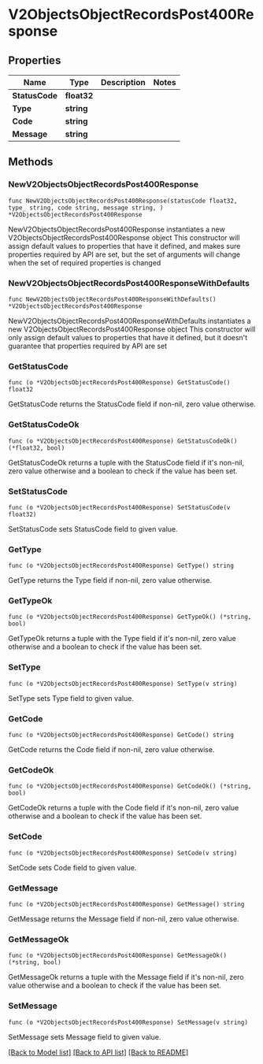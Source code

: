 # V2ObjectsObjectRecordsPost400Response

## Properties

Name | Type | Description | Notes
------------ | ------------- | ------------- | -------------
**StatusCode** | **float32** |  | 
**Type** | **string** |  | 
**Code** | **string** |  | 
**Message** | **string** |  | 

## Methods

### NewV2ObjectsObjectRecordsPost400Response

`func NewV2ObjectsObjectRecordsPost400Response(statusCode float32, type_ string, code string, message string, ) *V2ObjectsObjectRecordsPost400Response`

NewV2ObjectsObjectRecordsPost400Response instantiates a new V2ObjectsObjectRecordsPost400Response object
This constructor will assign default values to properties that have it defined,
and makes sure properties required by API are set, but the set of arguments
will change when the set of required properties is changed

### NewV2ObjectsObjectRecordsPost400ResponseWithDefaults

`func NewV2ObjectsObjectRecordsPost400ResponseWithDefaults() *V2ObjectsObjectRecordsPost400Response`

NewV2ObjectsObjectRecordsPost400ResponseWithDefaults instantiates a new V2ObjectsObjectRecordsPost400Response object
This constructor will only assign default values to properties that have it defined,
but it doesn't guarantee that properties required by API are set

### GetStatusCode

`func (o *V2ObjectsObjectRecordsPost400Response) GetStatusCode() float32`

GetStatusCode returns the StatusCode field if non-nil, zero value otherwise.

### GetStatusCodeOk

`func (o *V2ObjectsObjectRecordsPost400Response) GetStatusCodeOk() (*float32, bool)`

GetStatusCodeOk returns a tuple with the StatusCode field if it's non-nil, zero value otherwise
and a boolean to check if the value has been set.

### SetStatusCode

`func (o *V2ObjectsObjectRecordsPost400Response) SetStatusCode(v float32)`

SetStatusCode sets StatusCode field to given value.


### GetType

`func (o *V2ObjectsObjectRecordsPost400Response) GetType() string`

GetType returns the Type field if non-nil, zero value otherwise.

### GetTypeOk

`func (o *V2ObjectsObjectRecordsPost400Response) GetTypeOk() (*string, bool)`

GetTypeOk returns a tuple with the Type field if it's non-nil, zero value otherwise
and a boolean to check if the value has been set.

### SetType

`func (o *V2ObjectsObjectRecordsPost400Response) SetType(v string)`

SetType sets Type field to given value.


### GetCode

`func (o *V2ObjectsObjectRecordsPost400Response) GetCode() string`

GetCode returns the Code field if non-nil, zero value otherwise.

### GetCodeOk

`func (o *V2ObjectsObjectRecordsPost400Response) GetCodeOk() (*string, bool)`

GetCodeOk returns a tuple with the Code field if it's non-nil, zero value otherwise
and a boolean to check if the value has been set.

### SetCode

`func (o *V2ObjectsObjectRecordsPost400Response) SetCode(v string)`

SetCode sets Code field to given value.


### GetMessage

`func (o *V2ObjectsObjectRecordsPost400Response) GetMessage() string`

GetMessage returns the Message field if non-nil, zero value otherwise.

### GetMessageOk

`func (o *V2ObjectsObjectRecordsPost400Response) GetMessageOk() (*string, bool)`

GetMessageOk returns a tuple with the Message field if it's non-nil, zero value otherwise
and a boolean to check if the value has been set.

### SetMessage

`func (o *V2ObjectsObjectRecordsPost400Response) SetMessage(v string)`

SetMessage sets Message field to given value.



[[Back to Model list]](../README.md#documentation-for-models) [[Back to API list]](../README.md#documentation-for-api-endpoints) [[Back to README]](../README.md)


